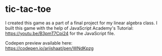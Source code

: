 # tic-tac-toe

I created this game as a part of a final project for my linear algebra class. I built this game with the help of JavaScript Academy's Tutorial: https://youtu.be/B3pmT7Cpi24 for the JavaScript file.

Codepen preview available here: https://codepen.io/ariishaat/pen/WNdKpzg
